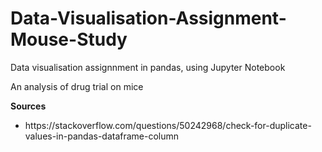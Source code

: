 # Data-Visualisation-Assignment-Mouse-Study
<p>Data visualisation assignnment in pandas, using Jupyter Notebook</p><p>An analysis of drug trial on mice</p>
<p><b>Sources</b></p>
<ul><li>https://stackoverflow.com/questions/50242968/check-for-duplicate-values-in-pandas-dataframe-column</li>
